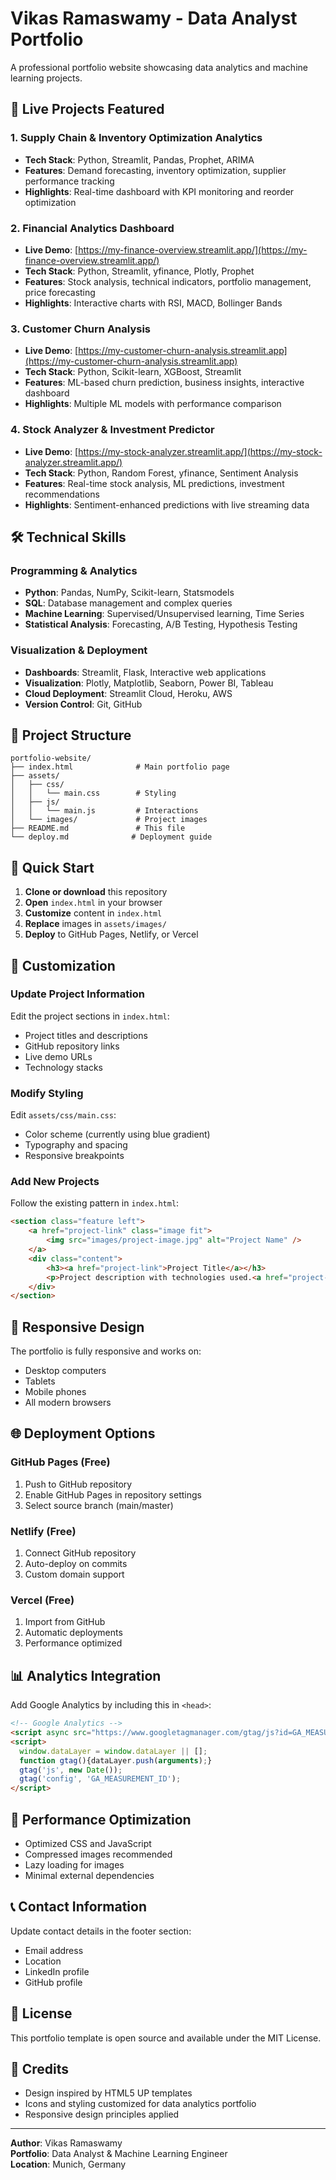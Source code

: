 # Vikas Ramaswamy - Data Analyst Portfolio

A professional portfolio website showcasing data analytics and machine learning projects.

## 🚀 Live Projects Featured

### 1. Supply Chain & Inventory Optimization Analytics
- **Tech Stack**: Python, Streamlit, Pandas, Prophet, ARIMA
- **Features**: Demand forecasting, inventory optimization, supplier performance tracking
- **Highlights**: Real-time dashboard with KPI monitoring and reorder optimization

### 2. Financial Analytics Dashboard
- **Live Demo**: [https://my-finance-overview.streamlit.app/](https://my-finance-overview.streamlit.app/)
- **Tech Stack**: Python, Streamlit, yfinance, Plotly, Prophet
- **Features**: Stock analysis, technical indicators, portfolio management, price forecasting
- **Highlights**: Interactive charts with RSI, MACD, Bollinger Bands

### 3. Customer Churn Analysis
- **Live Demo**: [https://my-customer-churn-analysis.streamlit.app](https://my-customer-churn-analysis.streamlit.app)
- **Tech Stack**: Python, Scikit-learn, XGBoost, Streamlit
- **Features**: ML-based churn prediction, business insights, interactive dashboard
- **Highlights**: Multiple ML models with performance comparison

### 4. Stock Analyzer & Investment Predictor
- **Live Demo**: [https://my-stock-analyzer.streamlit.app/](https://my-stock-analyzer.streamlit.app/)
- **Tech Stack**: Python, Random Forest, yfinance, Sentiment Analysis
- **Features**: Real-time stock analysis, ML predictions, investment recommendations
- **Highlights**: Sentiment-enhanced predictions with live streaming data

## 🛠️ Technical Skills

### Programming & Analytics
- **Python**: Pandas, NumPy, Scikit-learn, Statsmodels
- **SQL**: Database management and complex queries
- **Machine Learning**: Supervised/Unsupervised learning, Time Series
- **Statistical Analysis**: Forecasting, A/B Testing, Hypothesis Testing

### Visualization & Deployment
- **Dashboards**: Streamlit, Flask, Interactive web applications
- **Visualization**: Plotly, Matplotlib, Seaborn, Power BI, Tableau
- **Cloud Deployment**: Streamlit Cloud, Heroku, AWS
- **Version Control**: Git, GitHub

## 📁 Project Structure

```
portfolio-website/
├── index.html              # Main portfolio page
├── assets/
│   ├── css/
│   │   └── main.css        # Styling
│   ├── js/
│   │   └── main.js         # Interactions
│   └── images/             # Project images
├── README.md               # This file
└── deploy.md              # Deployment guide
```

## 🚀 Quick Start

1. **Clone or download** this repository
2. **Open** `index.html` in your browser
3. **Customize** content in `index.html`
4. **Replace** images in `assets/images/`
5. **Deploy** to GitHub Pages, Netlify, or Vercel

## 🎨 Customization

### Update Project Information
Edit the project sections in `index.html`:
- Project titles and descriptions
- GitHub repository links
- Live demo URLs
- Technology stacks

### Modify Styling
Edit `assets/css/main.css`:
- Color scheme (currently using blue gradient)
- Typography and spacing
- Responsive breakpoints

### Add New Projects
Follow the existing pattern in `index.html`:
```html
<section class="feature left">
    <a href="project-link" class="image fit">
        <img src="images/project-image.jpg" alt="Project Name" />
    </a>
    <div class="content">
        <h3><a href="project-link">Project Title</a></h3>
        <p>Project description with technologies used.<a href="project-link"> View Project</a></p>
    </div>
</section>
```

## 📱 Responsive Design

The portfolio is fully responsive and works on:
- Desktop computers
- Tablets
- Mobile phones
- All modern browsers

## 🌐 Deployment Options

### GitHub Pages (Free)
1. Push to GitHub repository
2. Enable GitHub Pages in repository settings
3. Select source branch (main/master)

### Netlify (Free)
1. Connect GitHub repository
2. Auto-deploy on commits
3. Custom domain support

### Vercel (Free)
1. Import from GitHub
2. Automatic deployments
3. Performance optimized

## 📊 Analytics Integration

Add Google Analytics by including this in `<head>`:
```html
<!-- Google Analytics -->
<script async src="https://www.googletagmanager.com/gtag/js?id=GA_MEASUREMENT_ID"></script>
<script>
  window.dataLayer = window.dataLayer || [];
  function gtag(){dataLayer.push(arguments);}
  gtag('js', new Date());
  gtag('config', 'GA_MEASUREMENT_ID');
</script>
```

## 🔧 Performance Optimization

- Optimized CSS and JavaScript
- Compressed images recommended
- Lazy loading for images
- Minimal external dependencies

## 📞 Contact Information

Update contact details in the footer section:
- Email address
- Location
- LinkedIn profile
- GitHub profile

## 📄 License

This portfolio template is open source and available under the MIT License.

## 🙏 Credits

- Design inspired by HTML5 UP templates
- Icons and styling customized for data analytics portfolio
- Responsive design principles applied

---

**Author**: Vikas Ramaswamy  
**Portfolio**: Data Analyst & Machine Learning Engineer  
**Location**: Munich, Germany